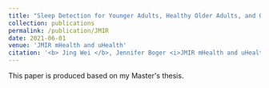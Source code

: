 ```yaml
---
title: "Sleep Detection for Younger Adults, Healthy Older Adults, and Older Adults Living With Dementia Using Wrist Temperature and Actigraphy: Prototype Testing and Case Study Analysis"
collection: publications
permalink: /publication/JMIR
date: 2021-06-01
venue: 'JMIR mHealth and uHealth'
citation: '<b> Jing Wei </b>, Jennifer Boger <i>JMIR mHealth and uHealth</i>.'
---
```

This paper is produced based on my Master's thesis.
